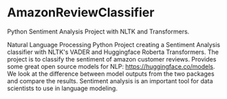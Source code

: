 # AmazonReviewClassifier
Python Sentiment Analysis Project with NLTK and Transformers.

Natural Language Processing Python Project creating a Sentiment Analysis classifier with NLTK's VADER and Huggingface Roberta Transformers. The project is to classify the sentiment of amazon customer reviews. Provides some great open source models for NLP: https://huggingface.co/models. We look at the difference between model outputs from the two packages and compare the results. Sentiment analysis is an important tool for data scientists to use in language modeling.
